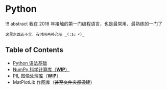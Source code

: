 # Python

!!! abstract
    我在 2018 年接触的第一门编程语言，也是最常用、最熟练的一门了

    这里东西还不全，有时间再补充吧 _(:з」∠)_

## Table of Contents
- [Python 语法基础](basic)
- [NumPy 科学计算库（**WIP**）](numpy)
- [PIL 图像处理库（**WIP**）](pil)
- MatPlotLib 作图库（~~甚至文件夹都没建~~）